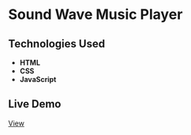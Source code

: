 # Sound Wave Music Player

## Technologies Used
- **HTML**
- **CSS**
- **JavaScript**

## Live Demo
<a href="https://rithvik101201.github.io/Sound-Wave-Music-Player/" target="_blank">View</a>
